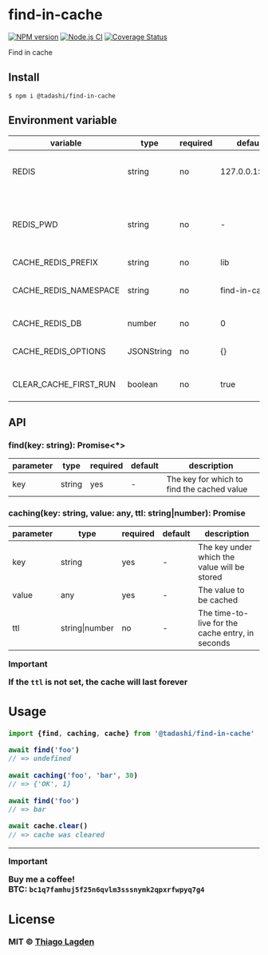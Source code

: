 # find-in-cache

[![NPM version][npm-img]][npm]
[![Node.js CI][ci-img]][ci]
[![Coverage Status][coveralls-img]][coveralls]

[npm-img]:         https://img.shields.io/npm/v/@tadashi/find-in-cache.svg
[npm]:             https://www.npmjs.com/package/@tadashi/find-in-cache
[ci-img]:          https://github.com/lagden/find-in-cache/actions/workflows/nodejs.yml/badge.svg
[ci]:              https://github.com/lagden/find-in-cache/actions/workflows/nodejs.yml
[coveralls-img]:   https://coveralls.io/repos/github/lagden/find-in-cache/badge.svg?branch=main
[coveralls]:       https://coveralls.io/github/lagden/find-in-cache?branch=main


Find in cache


## Install

```
$ npm i @tadashi/find-in-cache
```

## Environment variable

| variable              | type       | required    | default            | description  |
| --------              | ---------- | ----------- | --------------     | ------------ |
| REDIS                 | string     | no          | 127.0.0.1:6379     | The address or addresses of the Redis server(s) |
| REDIS_PWD             | string     | no          | -                  | The password for authenticating with the Redis server, if required |
| CACHE_REDIS_PREFIX    | string     | no          | lib                | Key prefix |
| CACHE_REDIS_NAMESPACE | string     | no          | find-in-cache      | Avoid conflicts between caches |
| CACHE_REDIS_DB        | number     | no          | 0                  | Number of database |
| CACHE_REDIS_OPTIONS   | JSONString | no          | {}                 | [See configuration options](https://redis.github.io/ioredis/interfaces/CommonRedisOptions.html) |
| CLEAR_CACHE_FIRST_RUN | boolean    | no          | true               | Clear cache when app is started


## API

### find(key: string): Promise<*>

parameter   | type     | required    | default     | description
--------    | -------- | ----------- | ----------- | ------------
key         | string   | yes         | -           | The key for which to find the cached value


### caching(key: string, value: any, ttl: string|number): Promise<Object>

parameter   | type           | required    | default     | description
--------    | -------------- | ----------- | ----------- | ------------
key         | string         | yes         | -           | The key under which the value will be stored
value       | any            | yes         | -           | The value to be cached
ttl         | string\|number | no          | -           | The time-to-live for the cache entry, in seconds


> [!IMPORTANT]  
> If the `ttl` is not set, the cache will last forever

## Usage

```js
import {find, caching, cache} from '@tadashi/find-in-cache'

await find('foo')
// => undefined

await caching('foo', 'bar', 30)
// => {'OK', 1}

await find('foo')
// => bar

await cache.clear()
// => cache was cleared
```

---

> [!IMPORTANT]  
> Buy me a coffee!  
> BTC: `bc1q7famhuj5f25n6qvlm3sssnymk2qpxrfwpyq7g4`


## License

MIT © [Thiago Lagden](https://github.com/lagden)
